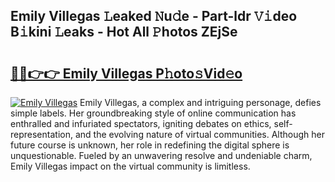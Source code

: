 ## Emily Villegas 𝙻eaked 𝙽u𝚍e - Part-ldr 𝚅𝚒deo B𝚒kini 𝙻eaks - Hot All 𝙿hotos ZEjSe

# <h2><a href="http://ld59djq.urlbe.top/?page=Emily+Villegas">🔗🔗👉👉 Emily Villegas P𝚑oto𝚜Vid𝚎o</a></h2>

[![Emily Villegas](https://i.imgur.com/eBuTRDB.gif)](http://ld59djq.urlbe.top/?page=Emily+Villegas)
Emily Villegas, a complex and intriguing personage, defies simple labels. Her groundbreaking style of online communication has enthralled and infuriated spectators, igniting debates on ethics, self-representation, and the evolving nature of virtual communities. Although her future course is unknown, her role in redefining the digital sphere is unquestionable. Fueled by an unwavering resolve and undeniable charm, Emily Villegas impact on the virtual community is limitless.
